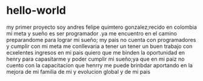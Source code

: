 # hello-world
my primer proyecto
soy andres felipe quimtero gonzalez;recido en colombia mi meta y sueño es ser programador .ya me encuentro en el camino  preparandome para lograr mi sueño; my pais no cuenta con programadores y cumplir con mi meta me conllevaria a tener un tener un buen trabajo con ecxelentes ingresos en mi pais
quiero que me binden la oportunidad en henry para capasitarme y poder cumplir mi sueño;ya que en mi paiz no cuento con la capacitacion que henrry me puede brinbdar
aportando en la mejora de mi familia  de mi y evolucion global y de mi pais
